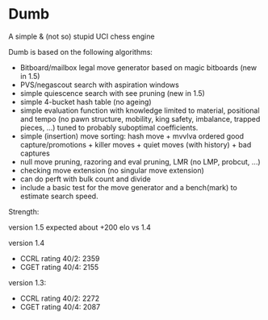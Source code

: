 # Dumb
A simple &amp; (not so) stupid UCI chess engine

Dumb is based on the following algorithms:

 - Bitboard/mailbox legal move generator based on magic bitboards (new in 1.5)
 - PVS/negascout search with aspiration windows
 - simple quiescence search with see pruning (new in 1.5)
 - simple 4-bucket hash table (no ageing)
 - simple evaluation function with knowledge limited to material, positional and tempo (no pawn structure, mobility, king safety, imbalance, trapped pieces, ...) tuned to probably suboptimal coefficients.
 - simple (insertion) move sorting: hash move + mvvlva ordered good capture/promotions + killer moves + quiet moves (with history) + bad captures
 - null move pruning, razoring and eval pruning, LMR (no LMP, probcut, ...)
 - checking move extension (no singular move extension)
 - can do perft with bulk count and divide
 - include a basic test for the move generator and a bench(mark) to estimate search speed.

Strength:

version 1.5
 expected about +200 elo vs 1.4

version 1.4
 - CCRL rating 40/2: 2359
 - CGET rating 40/4: 2155

version 1.3:
 - CCRL rating 40/2: 2272
 - CGET rating 40/4: 2087
 
